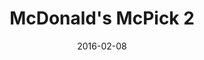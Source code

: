 ---
layout: site
title: "McDonald's McPick 2"
date: 2016-02-08
categories: [fortune-500]
version: 1.6.1
major: 1
minor: 6
patch: 1
slug: mcdonalds-mcpick2
link: http://www.mcdonalds.com/us/en/food/meal_bundles/mcpick_2.html
submitter: lpolepeddi
permalink: /sites/:slug
---